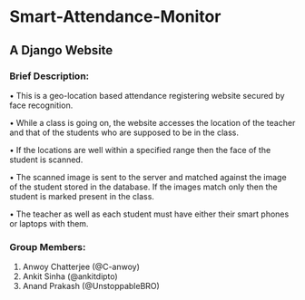 # Smart-Attendance-Monitor

## A Django Website

### Brief Description:

• This is a geo-location based attendance registering website secured by face recognition.

• While a class is going on, the website accesses the location of the teacher and that of the students who are supposed to be in the class.

• If the locations are well within a specified range then the face of the student is scanned.

• The scanned image is sent to the server and matched against the image of the student stored in the database. If the images match only then the student is marked present in the class.

• The teacher as well as each student must have either their smart phones or laptops with them.

### Group Members:

1. Anwoy Chatterjee (@C-anwoy)
2. Ankit Sinha (@ankitdipto)
3. Anand Prakash (@UnstoppableBRO)
